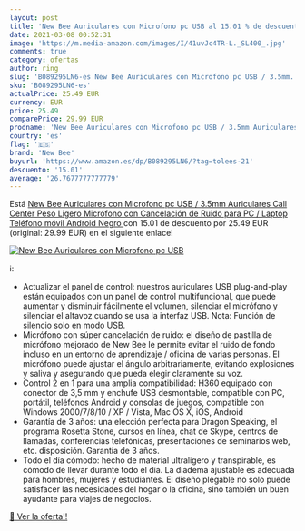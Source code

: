 ```yaml
---
layout: post
title: 'New Bee Auriculares con Microfono pc USB al 15.01 % de descuento'
date: 2021-03-08 00:52:31
image: 'https://m.media-amazon.com/images/I/41uvJc4TR-L._SL400_.jpg'
comments: true
category: ofertas
author: ring
slug: 'B089295LN6-es New Bee Auriculares con Microfono pc USB / 3.5mm...'
sku: 'B089295LN6-es'
actualPrice: 25.49 EUR
currency: EUR
price: 25.49
comparePrice: 29.99 EUR
prodname: 'New Bee Auriculares con Microfono pc USB / 3.5mm Auriculares Call Center Peso Ligero Micrófono con Cancelación de Ruido para PC / Laptop Teléfono móvil Android  Negro '
country: 'es'
flag: '🇪🇸'
brand: 'New Bee'
buyurl: 'https://www.amazon.es/dp/B089295LN6/?tag=tolees-21'
descuento: '15.01'
average: '26.7677777777779'
---
```


Está [New Bee Auriculares con Microfono pc USB / 3.5mm Auriculares Call Center Peso Ligero Micrófono con Cancelación de Ruido para PC / Laptop Teléfono móvil Android  Negro ](https://www.amazon.es/dp/B089295LN6/?tag=tolees-21) con 15.01 de descuento por 25.49 EUR (original: 29.99 EUR) en el siguiente enlace!

[![New Bee Auriculares con Microfono pc USB](https://m.media-amazon.com/images/I/41uvJc4TR-L._SL400_.jpg)](https://www.amazon.es/dp/B089295LN6/?tag=tolees-21)

ℹ️:

- Actualizar el panel de control: nuestros auriculares USB plug-and-play están equipados con un panel de control multifuncional, que puede aumentar y disminuir fácilmente el volumen, silenciar el micrófono y silenciar el altavoz cuando se usa la interfaz USB. Nota: Función de silencio solo en modo USB.
- Micrófono con súper cancelación de ruido: el diseño de pastilla de micrófono mejorado de New Bee le permite evitar el ruido de fondo incluso en un entorno de aprendizaje / oficina de varias personas. El micrófono puede ajustar el ángulo arbitrariamente, evitando explosiones y saliva y asegurando que pueda elegir claramente su voz.
- Control 2 en 1 para una amplia compatibilidad: H360 equipado con conector de 3,5 mm y enchufe USB desmontable, compatible con PC, portátil, teléfonos Android y consolas de juegos, compatible con Windows 2000/7/8/10 / XP / Vista, Mac OS X, iOS, Android
- Garantía de 3 años: una elección perfecta para Dragon Speaking, el programa Rosetta Stone, cursos en línea, chat de Skype, centros de llamadas, conferencias telefónicas, presentaciones de seminarios web, etc. disposición. Garantía de 3 años.
- Todo el día cómodo: hecho de material ultraligero y transpirable, es cómodo de llevar durante todo el día. La diadema ajustable es adecuada para hombres, mujeres y estudiantes. El diseño plegable no solo puede satisfacer las necesidades del hogar o la oficina, sino también un buen ayudante para viajes de negocios.

[🛒 Ver la oferta!!](https://www.amazon.es/dp/B089295LN6/?tag=tolees-21)
